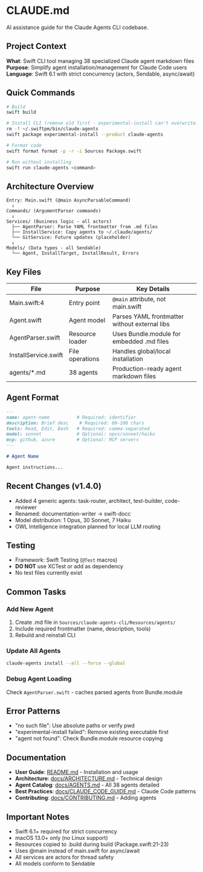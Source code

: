 # CLAUDE.md

AI assistance guide for the Claude Agents CLI codebase.

## Project Context

**What**: Swift CLI tool managing 38 specialized Claude agent markdown files
**Purpose**: Simplify agent installation/management for Claude Code users
**Language**: Swift 6.1 with strict concurrency (actors, Sendable, async/await)

## Quick Commands

```bash
# Build
swift build

# Install CLI (remove old first - experimental-install can't overwrite)
rm -f ~/.swiftpm/bin/claude-agents
swift package experimental-install --product claude-agents

# Format code
swift format format -p -r -i Sources Package.swift

# Run without installing
swift run claude-agents <command>
```

## Architecture Overview

```
Entry: Main.swift (@main AsyncParsableCommand)
  ↓
Commands/ (ArgumentParser commands)
  ↓
Services/ (Business logic - all actors)
  ├── AgentParser: Parse YAML frontmatter from .md files
  ├── InstallService: Copy agents to ~/.claude/agents/
  └── GitService: Future updates (placeholder)
  ↓
Models/ (Data types - all Sendable)
  └── Agent, InstallTarget, InstallResult, Errors
```

## Key Files

| File | Purpose | Key Details |
|------|---------|-------------|
| Main.swift:4 | Entry point | `@main` attribute, not main.swift |
| Agent.swift | Agent model | Parses YAML frontmatter without external libs |
| AgentParser.swift | Resource loader | Uses Bundle.module for embedded .md files |
| InstallService.swift | File operations | Handles global/local installation |
| agents/*.md | 38 agents | Production-ready agent markdown files |

## Agent Format

```markdown
---
name: agent-name          # Required: identifier
description: Brief desc    # Required: 60-100 chars
tools: Read, Edit, Bash   # Required: comma-separated
model: sonnet             # Optional: opus/sonnet/haiku
mcp: github, azure        # Optional: MCP servers
---

# Agent Name

Agent instructions...
```

## Recent Changes (v1.4.0)

- Added 4 generic agents: task-router, architect, test-builder, code-reviewer
- Renamed: documentation-writer → swift-docc
- Model distribution: 1 Opus, 30 Sonnet, 7 Haiku
- OWL Intelligence integration planned for local LLM routing

## Testing

- Framework: Swift Testing (`@Test` macros)
- **DO NOT** use XCTest or add as dependency
- No test files currently exist

## Common Tasks

### Add New Agent
1. Create .md file in `Sources/claude-agents-cli/Resources/agents/`
2. Include required frontmatter (name, description, tools)
3. Rebuild and reinstall CLI

### Update All Agents
```bash
claude-agents install --all --force --global
```

### Debug Agent Loading
Check `AgentParser.swift` - caches parsed agents from Bundle.module

## Error Patterns

- "no such file": Use absolute paths or verify pwd
- "experimental-install failed": Remove existing executable first
- "agent not found": Check Bundle.module resource copying

## Documentation

- **User Guide**: [README.md](README.md) - Installation and usage
- **Architecture**: [docs/ARCHITECTURE.md](docs/ARCHITECTURE.md) - Technical design
- **Agent Catalog**: [docs/AGENTS.md](docs/AGENTS.md) - All 38 agents detailed
- **Best Practices**: [docs/CLAUDE_CODE_GUIDE.md](docs/CLAUDE_CODE_GUIDE.md) - Claude Code patterns
- **Contributing**: [docs/CONTRIBUTING.md](docs/CONTRIBUTING.md) - Adding agents

## Important Notes

- Swift 6.1+ required for strict concurrency
- macOS 13.0+ only (no Linux support)
- Resources copied to .build during build (Package.swift:21-23)
- Uses @main instead of main.swift for async/await
- All services are actors for thread safety
- All models conform to Sendable
